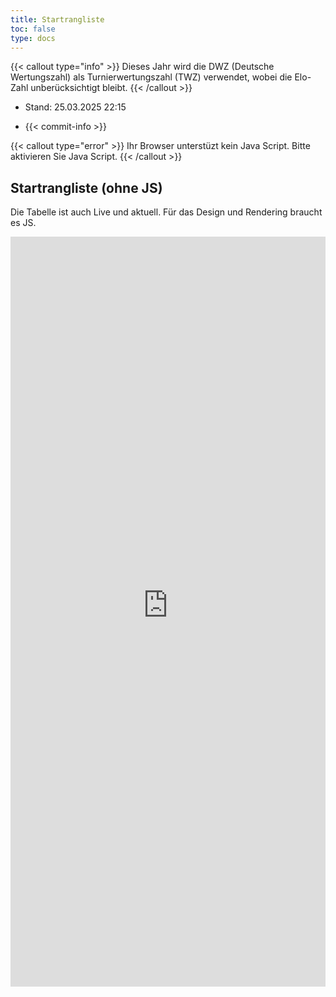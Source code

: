 ```yaml
---
title: Startrangliste
toc: false
type: docs
---
```


{{< callout type="info" >}}
Dieses Jahr wird die DWZ (Deutsche Wertungszahl) als Turnierwertungszahl (TWZ) verwendet, wobei die Elo-Zahl unberücksichtigt bleibt.
{{< /callout >}}

<!--
{{< callout type="warning" >}}
Das Orgateam macht das Turnier ehrenamtlich. Daher kann es durchaus 3 bis 4 Tage dauern bis ihr Name in der Liste erscheint. Haben sie bitte etwas Gedult. Sollte ihr Name nach einer Woche noch nicht erschienen sein, können sie uns gerne unter [info@ilmenauer-schachverein.de](mailto:info@ilmenauer-schachverein.de) eine E-Mail schreiben. Eine individuelle Antwort per E-Mail als Anmeldebestätigung gibt es aus zeitgründen nicht.
{{< /callout >}} -->

- Stand: 25.03.2025 22:15

- {{< commit-info >}}

<noscript>
{{< callout type="error" >}}
Ihr Browser unterstüzt kein Java Script. Bitte aktivieren Sie Java Script.
{{< /callout >}}

## Startrangliste (ohne JS)
Die Tabelle ist auch Live und aktuell. Für das Design und Rendering braucht es JS.
<iframe src="https://register.ilmenauer-schachverein.de/open/startrangliste.php" width="100%" height="1200px" style="border: none;"></iframe>

</noscript>

<div id="startrangliste">
</div>
<script>
fetch("https://register.ilmenauer-schachverein.de/open/startrangliste.php")
  .then(response => response.text())
  .then(html => {
    document.getElementById("startrangliste").innerHTML = html;
  })
  .catch(error => {
    document.getElementById("startrangliste").innerText = "Teilnehmerliste konnte nicht geladen werden.";
    console.error(error);
  });
</script>